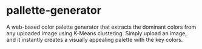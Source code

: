 # pallette-generator
A web-based color palette generator that extracts the dominant colors from any uploaded image using K-Means clustering. Simply upload an image, and it instantly creates a visually appealing palette with the key colors.
